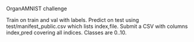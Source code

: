 OrganAMNIST challenge

Train on train and val with labels.
Predict on test using test/manifest_public.csv which lists index,file.
Submit a CSV with columns index,pred covering all indices.
Classes are 0..10.
